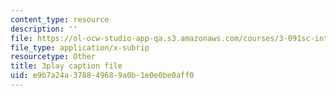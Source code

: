 ```yaml
---
content_type: resource
description: ''
file: https://ol-ocw-studio-app-qa.s3.amazonaws.com/courses/3-091sc-introduction-to-solid-state-chemistry-fall-2010/e9b7a24a378849689a0b1e0e0be0aff0_FRgckt9lDQ8.srt
file_type: application/x-subrip
resourcetype: Other
title: 3play caption file
uid: e9b7a24a-3788-4968-9a0b-1e0e0be0aff0
---
```

